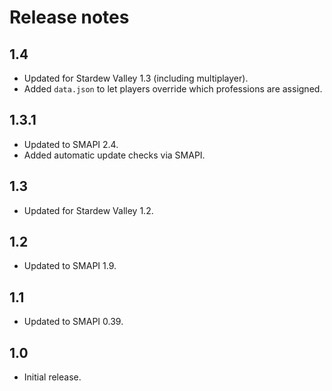 # Release notes
## 1.4
* Updated for Stardew Valley 1.3 (including multiplayer).
* Added `data.json` to let players override which professions are assigned.

## 1.3.1
* Updated to SMAPI 2.4.
* Added automatic update checks via SMAPI.

## 1.3
* Updated for Stardew Valley 1.2.

## 1.2
* Updated to SMAPI 1.9.

## 1.1
* Updated to SMAPI 0.39.

## 1.0
* Initial release.
